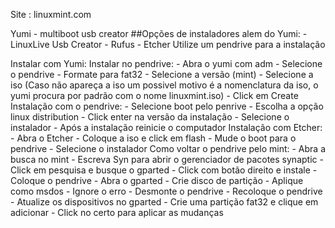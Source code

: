 Site : linuxmint.com

Yumi - multiboot usb creator
##Opções de instaladores alem do Yumi:
        - LinuxLive Usb Creator
        - Rufus
        - Etcher
Utilize um pendrive para a instalação

Instalar com Yumi:
    Instalar no pendrive:
        - Abra o yumi com adm
        - Selecione o pendrive
        - Formate para fat32
        - Selecione a versão (mint)
        - Selecione a iso (Caso não apareça a iso um possivel motivo é a nomenclatura da iso, o yumi procura por padrão com o nome linuxmint.iso)
        - Click em Create
    Instalação com o pendrive:
        - Selecione boot pelo penrive
        - Escolha a opção linux distribution
        - Click enter na versão da instalação
        - Selecione o instalador
        - Após a instalação reinicie o computador
Instalação com Etcher:
    - Abra o Etcher
    - Coloque a iso e click em flash
    - Mude o boot para o pendrive
    - Selecione o instalador
Como voltar o pendrive pelo mint:
    - Abra a busca no mint
    - Escreva Syn para abrir o gerenciador de pacotes synaptic
    - Click em pesquisa e busque o gparted
    - Click com botão direito e instale
    - Coloque o pendrive
    - Abra o gparted
    - Crie disco de partição
    - Aplique como msdos
    - Ignore o erro
    - Desmonte o pendrive
    - Recoloque o pendrive
    - Atualize os dispositivos no gparted
    - Crie uma partição fat32 e clique em adicionar
    - Click no certo para aplicar as mudanças
